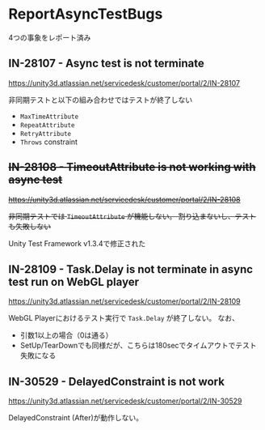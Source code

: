 # ReportAsyncTestBugs

4つの事象をレポート済み


## IN-28107 - Async test is not terminate

https://unity3d.atlassian.net/servicedesk/customer/portal/2/IN-28107

非同期テストと以下の組み合わせではテストが終了しない

* `MaxTimeAttribute`
* `RepeatAttribute`
* `RetryAttribute`
* `Throws` constraint


## ~~IN-28108 - TimeoutAttribute is not working with async test~~

~~https://unity3d.atlassian.net/servicedesk/customer/portal/2/IN-28108~~

~~非同期テストでは `TimeoutAttribute` が機能しない。
割り込まないし、テストも失敗しない~~

Unity Test Framework v1.3.4で修正された


## IN-28109 - Task.Delay is not terminate in async test run on WebGL player

https://unity3d.atlassian.net/servicedesk/customer/portal/2/IN-28109

WebGL Playerにおけるテスト実行で `Task.Delay` が終了しない。
なお、

* 引数1以上の場合（0は通る）
* SetUp/TearDownでも同様だが、こちらは180secでタイムアウトでテスト失敗になる


## IN-30529 - DelayedConstraint is not work

https://unity3d.atlassian.net/servicedesk/customer/portal/2/IN-30529

DelayedConstraint (After)が動作しない。

